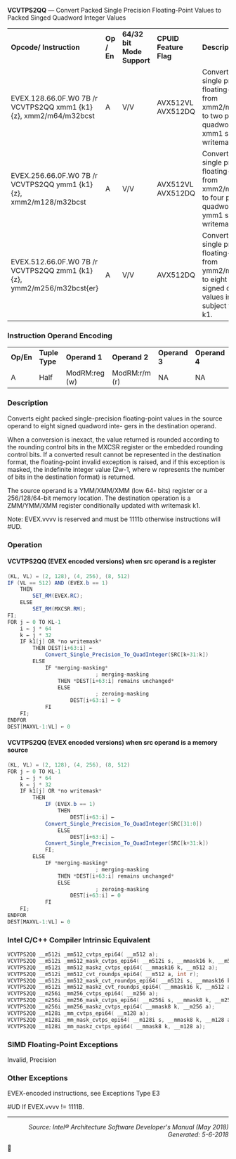 <b>VCVTPS2QQ</b> — Convert Packed Single Precision Floating-Point Values to Packed Singed
Quadword Integer Values
<table>
	<tr>
		<td><b>Opcode/ Instruction</b></td>
		<td><b>Op / En</b></td>
		<td><b>64/32 bit Mode Support</b></td>
		<td><b>CPUID Feature Flag</b></td>
		<td><b>Description</b></td>
	</tr>
	<tr>
		<td>EVEX.128.66.0F.W0 7B /r VCVTPS2QQ xmm1 {k1}{z}, xmm2/m64/m32bcst</td>
		<td>A</td>
		<td>V/V</td>
		<td>AVX512VL AVX512DQ</td>
		<td>Convert two packed single precision floating-point values from xmm2/m64/m32bcst to two packed signed quadword values in xmm1 subject to writemask k1.</td>
	</tr>
	<tr>
		<td>EVEX.256.66.0F.W0 7B /r VCVTPS2QQ ymm1 {k1}{z}, xmm2/m128/m32bcst</td>
		<td>A</td>
		<td>V/V</td>
		<td>AVX512VL AVX512DQ</td>
		<td>Convert four packed single precision floating-point values from xmm2/m128/m32bcst to four packed signed quadword values in ymm1 subject to writemask k1.</td>
	</tr>
	<tr>
		<td>EVEX.512.66.0F.W0 7B /r VCVTPS2QQ zmm1 {k1}{z}, ymm2/m256/m32bcst{er}</td>
		<td>A</td>
		<td>V/V</td>
		<td>AVX512DQ</td>
		<td>Convert eight packed single precision floating-point values from ymm2/m256/m32bcst to eight packed signed quadword values in zmm1 subject to writemask k1.</td>
	</tr>
</table>


### Instruction Operand Encoding
<table>
	<tr>
		<td><b>Op/En</b></td>
		<td><b>Tuple Type</b></td>
		<td><b>Operand 1</b></td>
		<td><b>Operand 2</b></td>
		<td><b>Operand 3</b></td>
		<td><b>Operand 4</b></td>
	</tr>
	<tr>
		<td>A</td>
		<td>Half</td>
		<td>ModRM:reg (w)</td>
		<td>ModRM:r/m (r)</td>
		<td>NA</td>
		<td>NA</td>
	</tr>
</table>


### Description
Converts eight packed single-precision floating-point values in the source operand to eight signed quadword inte-
gers in the destination operand.

When a conversion is inexact, the value returned is rounded according to the rounding control bits in the MXCSR
register or the embedded rounding control bits. If a converted result cannot be represented in the destination
format, the floating-point invalid exception is raised, and if this exception is masked, the indefinite integer value
(2w-1, where w represents the number of bits in the destination format) is returned.

The source operand is a YMM/XMM/XMM (low 64- bits) register or a 256/128/64-bit memory location. The destination
 operation is a ZMM/YMM/XMM register conditionally updated with writemask k1.

Note: EVEX.vvvv is reserved and must be 1111b otherwise instructions will \#UD.

### Operation


#### VCVTPS2QQ (EVEX encoded versions) when src operand is a register
```java
(KL, VL) = (2, 128), (4, 256), (8, 512)
IF (VL == 512) AND (EVEX.b == 1) 
    THEN
        SET_RM(EVEX.RC);
    ELSE 
        SET_RM(MXCSR.RM);
FI;
FOR j ← 0 TO KL-1
    i ← j * 64
    k ← j * 32
    IF k1[j] OR *no writemask*
        THEN DEST[i+63:i] ←
            Convert_Single_Precision_To_QuadInteger(SRC[k+31:k])
        ELSE 
            IF *merging-masking*
                            ; merging-masking
                THEN *DEST[i+63:i] remains unchanged*
                ELSE 
                            ; zeroing-masking
                    DEST[i+63:i] ← 0
            FI
    FI;
ENDFOR
DEST[MAXVL-1:VL] ← 0
```
#### VCVTPS2QQ (EVEX encoded versions) when src operand is a memory source
```java
(KL, VL) = (2, 128), (4, 256), (8, 512)
FOR j ← 0 TO KL-1
    i ← j * 64
    k ← j * 32
    IF k1[j] OR *no writemask*
        THEN 
            IF (EVEX.b == 1) 
                THEN
                    DEST[i+63:i] ←
            Convert_Single_Precision_To_QuadInteger(SRC[31:0])
                ELSE 
                    DEST[i+63:i] ←
            Convert_Single_Precision_To_QuadInteger(SRC[k+31:k])
            FI;
        ELSE 
            IF *merging-masking*
                            ; merging-masking
                THEN *DEST[i+63:i] remains unchanged*
                ELSE 
                            ; zeroing-masking
                    DEST[i+63:i] ← 0
            FI
    FI;
ENDFOR
DEST[MAXVL-1:VL] ← 0
```
### Intel C/C++ Compiler Intrinsic Equivalent
```c
VCVTPS2QQ __m512i _mm512_cvtps_epi64( __m512 a);
VCVTPS2QQ __m512i _mm512_mask_cvtps_epi64( __m512i s, __mmask16 k, __m512 a);
VCVTPS2QQ __m512i _mm512_maskz_cvtps_epi64( __mmask16 k, __m512 a);
VCVTPS2QQ __m512i _mm512_cvt_roundps_epi64( __m512 a, int r);
VCVTPS2QQ __m512i _mm512_mask_cvt_roundps_epi64( __m512i s, __mmask16 k, __m512 a, int r);
VCVTPS2QQ __m512i _mm512_maskz_cvt_roundps_epi64( __mmask16 k, __m512 a, int r);
VCVTPS2QQ __m256i _mm256_cvtps_epi64( __m256 a);
VCVTPS2QQ __m256i _mm256_mask_cvtps_epi64( __m256i s, __mmask8 k, __m256 a);
VCVTPS2QQ __m256i _mm256_maskz_cvtps_epi64( __mmask8 k, __m256 a);
VCVTPS2QQ __m128i _mm_cvtps_epi64( __m128 a);
VCVTPS2QQ __m128i _mm_mask_cvtps_epi64( __m128i s, __mmask8 k, __m128 a);
VCVTPS2QQ __m128i _mm_maskz_cvtps_epi64( __mmask8 k, __m128 a);
```
### SIMD Floating-Point Exceptions
Invalid, Precision

### Other Exceptions

EVEX-encoded instructions, see Exceptions Type E3
<p>#UD
If EVEX.vvvv != 1111B.

 --- 
<p align="right"><i>Source: Intel® Architecture Software Developer's Manual (May 2018)<br>Generated: 5-6-2018</i></p>
